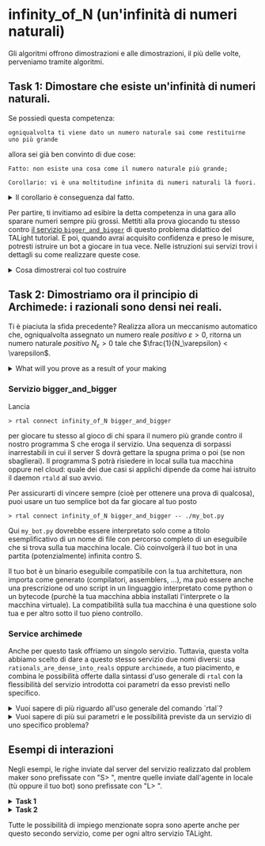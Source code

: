 # infinity_of_N (un'infinità di numeri naturali)

Gli algoritmi offrono dimostrazioni e alle dimostrazioni, il più delle volte, perveniamo tramite algoritmi.

## Task 1: Dimostare che esiste un'infinità di numeri naturali.

Se possiedi questa competenza:

    ogniqualvolta ti viene dato un numero naturale sai come restituirne uno più grande 

allora sei già ben convinto di due cose:

    Fatto: non esiste una cosa come il numero naturale più grande;

    Corollario: vi è una moltitudine infinita di numeri naturali là fuori.

<details><summary>Il corollario è conseguenza dal fatto.</summary>

Assumiamo infatti che la nostra nozione di "maggiore" (in simbolo, la relazione di $>$) goda di queste due proprietà:

1. Non distinguiamo tra eguali: se $a > b$ allora i numeri naturali $a$ e $b$ sono distinti.

2. Transitività: se $a > b$ e $b > c$ allora $a > c$.
</details>

Per partire, ti invitiamo ad esibire la detta competenza in una gara allo sparare numeri sempre più grossi. Mettiti alla prova giocando tu stesso contro [il servizio `bigger_and_bigger`](#service-bigger_and_bigger) di questo problema didattico del TALight tutorial. E poi, quando avrai acquisito confidenza e preso le misure, potresti istruire un bot a giocare in tua vece. Nelle istruzioni sui servizi trovi i dettagli su come realizzare queste cose.  

<details>
<summary>Cosa dimostrerai col tuo costruire</summary>

Quando puoi effettivamente trasmettere una competenza che ha per conseguenze cose come il fatto ed il corollario visti sopra, allora le tue prescrizioni o insegnamenti costituiranno inevitabilmente dimostrazione di entrambi. Col tuo bot (un automatismo che sempre ributta indietro la palla) scritto in un qualche linguaggio standardizzato e ufficiale, la tua dimostrazione è formale e precisa al punto di essere eseguibile ed operativa. Sì, il bot potrebbe anche dare malfunzionamenti a causa di limitazioni reali del sistema su cui posto in esecuzione, ma questo non dovrebbe riguardarci qui. Ciò che conta sono le semplici idee archetipali che hai inserito dentro di esso, la loro validità trascende tali limiti. Se il tuo bot non manifesta problemi entro questi limiti (nessun computer ti potrà mettere a disposizione memoria o un numero di operazioni infiniti), puoi già essere fiducioso che esse costituiscono una dimostrazione corretta, e per di più algoritmica, che trova il suo posto eterno nell'iperuranio.
</details>


## Task 2: Dimostriamo ora il principio di Archimede: i razionali sono densi nei reali.

Ti è piaciuta la sfida precedente? Realizza allora un meccanismo automatico che, ogniqualvolta assegnato un numero reale _positivo_ $\varepsilon > 0$, ritorna un numero naturale _positivo_ $N_\varepsilon > 0$ tale che $\frac{1}{N_\varepsilon} < \varepsilon$.


<details><summary>What will you prove as a result of your making</summary>

With your bot you have proven a basic fact placed at the grounds of the mathematical analysis building:

    Fact: the rationals are dense into the reals.

What is meant with this dense sentence is:

*    however one fixes two different real numbers $a$ and $b$, say $a<b$, then there always exists a rational number $q$ that sits between the two and separates them, namely, $a<q<b$.

This fact is at the basis of [any construction or even definition that has been proposed for the field of the real numbers](https://en.wikipedia.org/wiki/Construction_of_the_real_numbers). Indeed, it occurs as one of the axioms in the synthetic approach.

**A consideration for to the instructor.** The term "construct" has a much stronger meaning to us. We reserve it only to finite representations of objects that can be computed in finite time. A [real number is computable](https://en.wikipedia.org/wiki/Computable_number#:~:text=A%20real%20number%20is%20computable%20if%20its%20digit%20sequence%20can,digits%20following%20the%20decimal%20point.) if its digits can be produced by some algorithm or Turing machine when given the position of the digit as input. As such, the computable reals are countably many and yet,  countably many of them are not constructible in our sense. We ask our problem solvers to build constructive proofs or constructive core features of what could be a proof. By this we mean providing the means for the construction of finite objects, while these means are meant to be applicable in general (on an infinite number of possible calls). Though the checking of these proofs might hardly be a finite task, we observe that most often we can actually content ourselves with checking the validity of the constructions only over rather limited instance spaces. A finite prefix of an infinite dialogue is more than enough for the apprentice to get all the feedback he needs as a check on the validity of his proof and on the comprehension he has got. Of course, the more we go higher in spaces and the more we expect the apprentice to be collaborative and work for the system rather than at breaking it. Since the spaces for non-sense are more widely infinite than those of meaning ("Two things are infinite: the universe and human stupidity; and I'm not sure about the universe." - Albert Einstein), we ought to trust our problem solver to opt for the challenges of meaning. Besides, any didactic or educative effort has to cope with this limit: "If you are not willing to learn, no one can help you. If you are determined to learn, no one can stop you" (Zig Ziglar). Security would kill the cat, so we go for the opposite spectrum.  

You have really constructed your $N_\varepsilon$, at least for those $\varepsilon$ that possessed a finite representation. In fact, you probably came out with solutions that would truly hold for any real $\varepsilon$, even for a non constructible (and even a non computable) one.
Yes, you might be scared your method might not work with a real like $1-0.\overline{9}$.

Does it work here?

We bet not. But ... look, it is not your fault!

The point here is that $1-0.\overline{9} = 0$ since $0.\overline{9}$ equals $1$.

Indeed, assume $0.\overline{9}$ and $1$ where different, then there should be at least one real in the middle, namely $(1+0.\overline{9})/2$. Do you see any space left for this one real? Also, the difference $1-0.\overline{9}$ would be an infinitesially small number. But no single real can be neither infinitum nor infinitesimal.

Both of these arguments are also proofs, since ["once you eliminate the impossible, whatever remains, no matter how improbable, must be the truth"](https://en.wikiquote.org/wiki/Sherlock_Holmes) (Arthur Conan Doyle).

Yes, for puzzling as it might seem at first, you have just discovered that the decimal representations of a real number are not unique. "All truth passes through three stages. First, it is ridiculed. Second, it is violently opposed. Third, it is accepted as being self-evident" (Arthur Schopenhauer).
Now that you know this fact you can be reassured about the generality of your method (the one at the hearth of your bot, its very spirit, its underlying algorithm):

    Fact: every decimal representation of a real $\varepsilon$ which is not an integer has a non-zero digit after the '.'.

 The position of this digit is all what you need to take into account in order to obtain a $N_\varepsilon$ guaranteed to work fine. And this is what you did at the bare bones.
</details>

### Servizio bigger_and_bigger


Lancia

```t
> rtal connect infinity_of_N bigger_and_bigger
```

per giocare tu stesso al gioco di chi spara il numero più grande contro il nostro programma S che eroga il servizio.
Una sequenza di sorpassi inarrestabili in cui il server S dovrà gettare la spugna prima o poi (se non sbaglierai).
Il programma S potrà risiedere in local sulla tua macchina oppure nel cloud: quale dei due casi si applichi dipende da come hai istruito il daemon `rtald` al suo avvio. 


Per assicurarti di vincere sempre (cioè per ottenere una prova di qualcosa), puoi usare un tuo semplice bot da far giocare al tuo posto

```t
> rtal connect infinity_of_N bigger_and_bigger -- ./my_bot.py
```

Qui `my_bot.py` dovrebbe essere interpretato solo come a titolo esemplificativo di un nome di file con percorso completo di un eseguibile che si trova sulla tua macchina locale. Ciò coinvolgerà il tuo bot in una partita (potenzialmente) infinita contro S.

Il tuo bot è un binario eseguibile compatibile con la tua architettura, non importa come generato (compilatori, assemblers, ...), ma può essere anche una prescrizione od uno script in un linguaggio interpretato come python o un bytecode (purchè la tua macchina abbia installati l'interprete o la macchina virtuale). La compatibilità sulla tua macchina è una questione solo tua e per altro sotto il tuo pieno controllo.


### Service archimede

Anche per questo task offriamo un singolo servizio. Tuttavia, questa volta abbiamo scelto di dare a questo stesso servizio due nomi diversi:
usa `rationals_are_dense_into_reals` oppure `archimede`, a tuo piacimento, e combina le possibilità offerte dalla sintassi d'uso generale di `rtal` con la flessibilità del servizio introdotta coi parametri da esso previsti nello specifico.

<details>
<summary>Vuoi sapere di più riguardo all'uso generale del comando `rtal`?</summary>

Se vuoi conoscere meglio il comando `rtal` lancia
```t
> rtal --help
```
oppure
```t
> rtal connect --help
```
</details>

<details>
<summary>Vuoi sapere di più sui parametri e le possibilità previste da un servizio di uno specifico problema?</summary>

Se vuoi saperne di più sui parametri dei servizi di un problema lancia

```t
> rtal list infinity_of_N - v
```
</details>


## Esempi di interazioni

Negli esempi, le righe inviate dal server del servizio realizzato dal problem maker sono prefissate con "S> ", mentre quelle inviate dall'agente in locale (tù oppure il tuo bot) sono prefissate con "L> ".

<details>
<summary><strong>Task 1</strong></summary>

Se da riga di comando immetti

```bash
rtal connect -a num_rounds=10 -a lang=eninfinity_of_N bigger_and_bigger
```
Col daemon `rtald` correttamente attivato, allora il seguente dialogo potrebbe prender piede tra tè (L) ed il server (S):

```t
S> # Servirò: problem=infinity_of_N, service=bigger_and_bigger, num_rounds=10.
S> # Ciao! Giochiamo a chi dice il numero più grande.
S> # Parto io e poi andiamo a turno, sempre scrivendo un singolo numero e sempre crescndo. Lascerò a tè l'ultima parola.
S> 15
L> 20
S> 26
L> 30
S> 35
L> 50
! Rinuncio. Hai vinto!
```

Come vedi, le linee che iniziano in '#' vanno considerate commenti che possono essere ignorate dai due agenti impegnati nella conversazione. Il server chiude immediatamente la connessione non appena rileva una violazione del protocollo del servizio. Il server chiude inoltre il canale e rilascia il terminale non appena il dialogo giungesse alla sua naturale terminazione. Puoi facilmente distinguere in quale dei due modi S ha chiuso il canale: il server invia una linea che inizia con '!' quando chiude il canale per terminazione naturale. Il resto di quella linea può di nuovo offrire un commento arbitrario, come vedi nell'esempio sopra.

If you write a bot, it does not need to write out any comments (though you might find them fun or useful for debugging purposes) and only needs to skip and ignore those lines starting with '#'. This is good also because other services could be activated through these lines, which opens the possibility of an extensible ecosystem of services and tools. When playing yourself, the comment lines from the server might on the contrary be of some help in many ways.
Back to the specs for your bot: Input from `stdin` and output to `stdout`, each line just one single number. More precisely: the format of each line is a sequence of digits followed by newline; the very first digit in the sequence might be a zero only if it is also the last one, and the represented number is zero.

You can trow in your bot of yours to play in your behalf with

```t
> rtal connect -e infinity_of_N bigger_and_bigger -- ./my_bot.py
```

here `my_bot.py` is just the full name (aka filename with path) of an executable sitting on your local machine. Your bot should either be a binary executable code compatible with your architecture, however you obtained it (compilers, assemblers, ...), or a prescription or script in an interpreted language like python or a bytecode. This also works fine as long as your local machine has the corresponding interpreters or virtual machines installed. Compatibility on your side is your own issue. If the bot works correctly on your machine then it will be correctly connected by `rtal`. You can check/test/debug your both by running it as alone. In the case of our both, we could have issued
```t
> ./my_bot.py
```
and tested the bot in isolation conducting ourselves a dialogue with it through the terminal.
</details>

<details>
<summary><strong>Task 2</strong></summary>

La struttura generale del protocollo di questo servizio è la stessa che per il Task&nbsp;1. La sola differenza è che, come puoi vedere, il server S ora gioca rappresentazioni decimali di numeri reali. In esse, al più una singola occorrenza del carattere '.' può presentarsi, tutti gli altri caratteri devono essere cifre. Tuttavia, il primissimo carattere deve essere una cifra. Inoltre, la prima cifra può essere uno zero solo se immediatamente seguita dal '.'. Infine, l'ultima cifra può essere uno zro soo se il carattere '.' not è presente.


```t
S> # Servirò: problem=infinity_of_N, service=archimede, num_rounds=5.")
S> # Ciao! Sei chiamato a convincermi che i razionali sono densi nei reali."
S> #  La impostiamo nella forma di un gioco:
S> #     Io ti propongo un numero reale positivo e tu dovresti rispondere con un numero naturale i cui inverso sia strettamente più piccolo del numero reale proposto.
S> 11.7
L> 1
S> 0.1
L> 11
S> 0.09
L> 50 
S> 0.02
L> 100
S> 0.01
L> 101
! Rinuncio. Hai vinto!
```
</details>

Tutte le possibilità di impiego menzionate sopra sono aperte anche per questo secondo servizio, come per ogni altro servizio TALight.